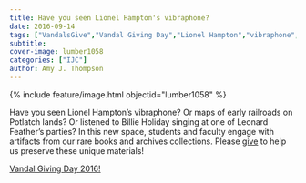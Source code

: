 ```yaml
---
title: Have you seen Lionel Hampton's vibraphone?
date: 2016-09-14
tags: ["VandalsGive","Vandal Giving Day","Lionel Hampton","vibraphone","maps","railroads","Potlatch","artifacts","students","library events"]
subtitle: 
cover-image: lumber1058
categories: ["IJC"]
author: Amy J. Thompson
---
```


{% include feature/image.html objectid="lumber1058" %}

Have you seen Lionel Hampton’s vibraphone? Or maps of early railroads on Potlatch lands? Or listened to Billie Holiday singing at one of Leonard Feather’s parties? In this new space, students and faculty engage with artifacts from our rare books and archives collections. Please [give](https://vandalsgive.uidaho.edu/giving-day/378) to help us preserve these unique materials!

[Vandal Giving Day 2016!](https://vandalsgive.uidaho.edu/giving-day/378)